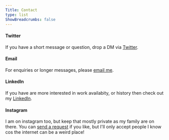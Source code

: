 ```yaml
---
Title: Contact
type: list
ShowBreadcrumbs: false
---
```



#### Twitter
If you have a short message or question, drop a DM via [Twitter](https://twitter.com/mizouzie).


#### Email
For enquiries or longer messages, please [email me](mailto:s.anglin@live.co.uk). 


#### LinkedIn
If you have are more interested in work availabity, or history then check out my [LinkedIn](https://www.linkedin.com/in/sam-anglin/).


#### Instagram
I am on instagram too, but keep that mostly private as my family are on there. You can [send a request](https://www.instagram.com/mizouzie/) if you like, but I'll only accept people I know cos the internet can be a weird place!